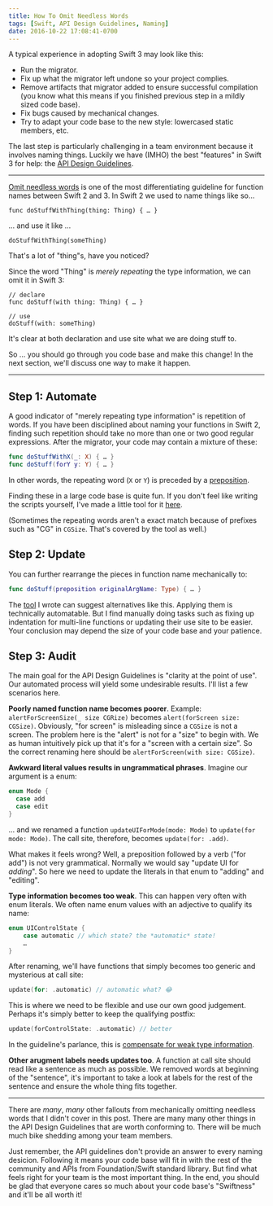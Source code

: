 ```yaml
---
title: How To Omit Needless Words
tags: [Swift, API Design Guidelines, Naming]
date: 2016-10-22 17:08:41-0700
---
```


A typical experience in adopting Swift 3 may look like this:

* Run the migrator.
* Fix up what the migrator left undone so your project complies.
* Remove artifacts that migrator added to ensure successful compilation (you
  know what this means if you finished previous step in a mildly sized code
  base).
* Fix bugs caused by mechanical changes.
* Try to adapt your code base to the new style: lowercased static members, etc.

The last step is particularly challenging in a team environment because it
involves naming things. Luckily we have (IMHO) the best "features" in Swift
3 for help: the [API Design Guidelines][Guidelines].

***

[Omit needless words][Omit needless words] is one of the most differentiating
guideline for function names between Swift 2 and 3. In Swift 2 we used to name
things like so…

```
func doStuffWithThing(thing: Thing) { … }
```

… and use it like …

```
doStuffWithThing(someThing)
```

That's a lot of "thing"s, have you noticed?

Since the word "Thing" is *merely repeating* the type information, we can omit
it in Swift 3:

```
// declare
func doStuff(with thing: Thing) { … }

// use
doStuff(with: someThing)
```

It's clear at both declaration and use site what we are doing stuff to.

So … you should go through you code base and make this change! In the next
section, we'll discuss one way to make it happen.

[Guidelines]: https://swift.org/documentation/api-design-guidelines/
[Omit needless words]: https://swift.org/documentation/api-design-guidelines/#omit-needless-words

***

## Step 1: Automate ##

A good indicator of "merely repeating type information" is repetition of words.
If you have been disciplined about naming your functions in Swift 2, finding
such repetition should take no more than one or two good regular expressions.
After the migrator, your code may contain a mixture of these:

```swift
func doStuffWithX(_: X) { … }
func doStuff(forY y: Y) { … }
```

In other words, the repeating word (`X` or `Y`) is preceded by a
[preposition][prepositions].

Finding these in a large code base is quite fun. If you don't feel like writing
the scripts yourself, I've made a little tool for it [here][needless].

(Sometimes the repeating words aren't a exact match because of prefixes such as
"CG" in `CGSize`. That's covered by the tool as well.)


[prepositions]: https://www.englishclub.com/grammar/prepositions-list.htm
[needless]: https://github.com/dduan/needless

## Step 2: Update ##

You can further rearrange the pieces in function name mechanically to:

```swift
func doStuff(preposition originalArgName: Type) { … }
```

The [tool][needless] I wrote can suggest alternatives like this. Applying them
is technically automatable. But I find manually doing tasks such as fixing up
indentation for multi-line functions or updating their use site to be easier.
Your conclusion may depend the size of your code base and your patience.

## Step 3: Audit ##

The main goal for the API Design Guidelines is "clarity at the point of use".
Our automated process will yield some undesirable results. I'll list a few
scenarios here.

__Poorly named function name becomes poorer__. Example:
`alertForScreenSize(_ size CGRize)` becomes `alert(forScreen size: CGSize)`.
Obviously, "for screen" is misleading since a `CGSize` is not a screen. The
problem here is the "alert" is not for a "size" to begin with. We as human
intuitively pick up that it's for a "screen with a certain size". So the correct
renaming here should be `alertForScreen(with size: CGSize)`.

__Awkward literal values results in ungrammatical phrases__. Imagine our
argument is a enum:

```swift
enum Mode {
  case add
  case edit
}
```

… and we renamed a function `updateUIForMode(mode: Mode)` to
`update(for mode: Mode)`. The call site, therefore, becomes
`update(for: .add)`.

What makes it feels wrong? Well, a preposition followed by a verb ("for add")
is not very grammatical. Normally we would say "update UI for *adding*". So here
we need to update the literals in that enum to "adding" and "editing".

__Type information becomes too weak__. This can happen very often with enum
literals. We often name enum values with an adjective to qualify its name:

```swift
enum UIControlState {
    case automatic // which state? the *automatic* state!
    …
}
```
After renaming, we'll have functions that simply becomes too generic and
mysterious at call site:

```swift
update(for: .automatic) // automatic what? 😂
```

This is where we need to be flexible and use our own good judgement. Perhaps
it's simply better to keep the qualifying postfix:

```swift
update(forControlState: .automatic) // better
```

In the guideline's parlance, this is [compensate for weak type
information][weak type information].

[weak type information]: https://swift.org/documentation/api-design-guidelines/#weak-type-information

__Other arugment labels needs updates too__. A function at call site should read
like a sentence as much as possible. We removed words at beginning of the
"sentence", it's important to take a look at labels for the rest of the sentence
and ensure the whole thing fits together.

***

There are *many*, *many* other fallouts from mechanically omitting needless
words that I didn't cover in this post. There are many many other things in the
API Design Guidelines that are worth conforming to. There will be much much bike
shedding among your team members.

Just remember, the API guidelines don't provide an answer to every naming
desicion. Following it means your code base will fit in with the rest of the
community and APIs from Foundation/Swift standard library. But find what feels
right for your team is the most important thing. In the end, you should be glad
that everyone cares so much about your code base's "Swiftness" and it'll be all
worth it!
